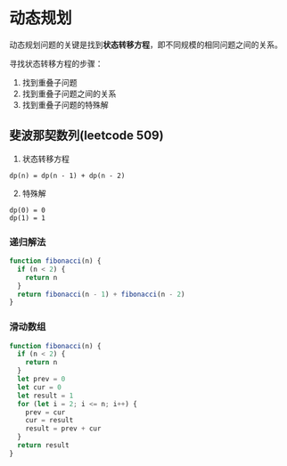 # 动态规划

动态规划问题的关键是找到**状态转移方程**，即不同规模的相同问题之间的关系。

寻找状态转移方程的步骤：

1. 找到重叠子问题
2. 找到重叠子问题之间的关系
3. 找到重叠子问题的特殊解

## 斐波那契数列(leetcode 509)

1. 状态转移方程

```
dp(n) = dp(n - 1) + dp(n - 2)
```

2. 特殊解

```
dp(0) = 0
dp(1) = 1
```

### 递归解法

```js
function fibonacci(n) {
  if (n < 2) {
    return n
  }
  return fibonacci(n - 1) + fibonacci(n - 2)
}
```

### 滑动数组

```js
function fibonacci(n) {
  if (n < 2) {
    return n
  }
  let prev = 0
  let cur = 0
  let result = 1
  for (let i = 2; i <= n; i++) {
    prev = cur
    cur = result
    result = prev + cur
  }
  return result
}
```